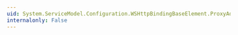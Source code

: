 ```yaml
---
uid: System.ServiceModel.Configuration.WSHttpBindingBaseElement.ProxyAddress
internalonly: False
---
```

